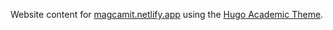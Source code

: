 Website content for [magcamit.netlify.app](https://magcamit.netlify.app) using the [Hugo Academic Theme](https://github.com/wowchemy/starter-hugo-academic).
